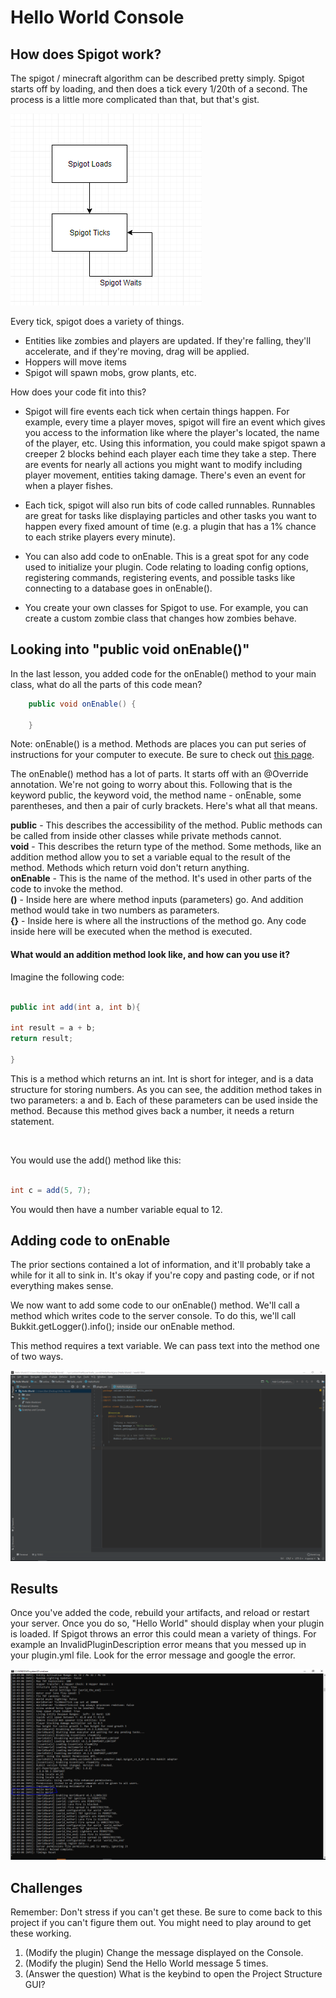# Hello World Console

## How does Spigot work?

The spigot / minecraft algorithm can be described pretty simply. Spigot starts off by loading, and then does a tick every 1/20th of a second. The process is a little more complicated than that, but that's gist.

![alttext](https://github.com/Exeton/SpigotTutorial/blob/master/LessonPictures/Section%201/HelloWorldConsole/Spigot%20Tick%20FlowChart.PNG)

Every tick, spigot does a variety of things.
* Entities like zombies and players are updated. If they're falling, they'll accelerate, and if they're moving, drag will be applied.
* Hoppers will move items
* Spigot will spawn mobs, grow plants, etc.

How does your code fit into this?

* Spigot will fire events each tick when certain things happen. For example, every time a player moves, spigot will fire an event which gives you access to the information like where the player's located, the name of the player, etc. Using this information, you could make spigot spawn a creeper 2 blocks behind each player each time they take a step. There are events for nearly all actions you might want to modify including player movement, entities taking damage. There's even an event for when a player fishes.

* Each tick, spigot will also run bits of code called runnables. Runnables are great for tasks like displaying particles and other tasks you want to happen every fixed amount of time (e.g. a plugin that has a 1% chance to each strike players every minute).

* You can also add code to  onEnable. This is a great spot for any code used to initialize your plugin. Code relating to loading config options, registering commands, registering events, and possible tasks like connecting to a database goes in onEnable().

* You create your own classes for Spigot to use. For example, you can create a custom zombie class that changes how zombies behave.

## Looking into "public void onEnable()"

In the last lesson, you added code for the onEnable() method to your main class, what do all the parts of this code mean?

```Java
    public void onEnable() {

    }
```

Note: onEnable() is a method. Methods are places you can put series of instructions for your computer to execute. Be sure to check out [this page](https://mathbits.com/MathBits/Java/Methods/Lesson1.htm).


The onEnable() method has a lot of parts. It starts off with an @Override annotation. We're not going to worry about this. Following that is the keyword public, the keyword void, the method name - onEnable, some parentheses, and then a pair of curly brackets. Here's what all that means.

**public** - This describes the accessibility of the method. Public methods can be called from inside other classes while private methods cannot. <br/>
**void** - This describes the return type of the method. Some methods, like an addition method allow you to set a variable equal to the result of the method. Methods which return void don't return anything. <br/>
**onEnable** - This is the name of the method. It's used in other parts of the code to invoke the method. <br/>
**()** - Inside here are where method inputs (parameters) go. And addition method would take in two numbers as parameters. <br/>
**{}** - Inside here is where all the instructions of the method go. Any code inside here will be executed when the method is executed. <br/>

#### What would an addition method look like, and how can you use it?

Imagine the following code:

```Java

public int add(int a, int b){

int result = a + b;
return result;

}

```

This is a method which returns an int. Int is short for integer, and is a data structure for storing numbers. As you can see, the addition method takes in two parameters: a and b. Each of these parameters can be used inside the method. Because this method gives back a number, it needs a return statement.

<br>

You would use the add() method like this:
```java

int c = add(5, 7);

```

You would then have a number variable equal to 12.

## Adding code to onEnable

The prior sections contained a lot of information, and it'll probably take a while for it all to sink in. It's okay if you're copy and pasting code, or if not everything makes sense.


We now want to add some code to our onEnable() method. We'll call a method which writes code to the server console. To do this, we'll call Bukkit.getLogger().info(); inside our onEnable method.

This method requires a text variable. We can pass text into the method one of two ways.

![alt text](https://github.com/Exeton/SpigotTutorial/blob/master/LessonPictures/Lesson1Part2/HelloWorld%20Finished.PNG)

## Results

Once you've added the code, rebuild your artifacts, and reload or restart your server. Once you do so, "Hello World" should display when your plugin is loaded. If Spigot throws an error this could mean a variety of things. For example an InvalidPluginDescription error means that you messed up in your plugin.yml file. Look for the error message and google the error.

![alt text](https://github.com/Exeton/SpigotTutorial/blob/master/LessonPictures/Lesson1Part2/Result.PNG)

## Challenges
Remember: Don't stress if you can't get these. Be sure to come back to this project if you can't figure them out. You might need to play around to get these working.

1. (Modify the plugin) Change the message displayed on the Console.
2. (Modify the plugin) Send the Hello World message 5 times.
3. (Answer the question) What is the keybind to open the Project Structure GUI?
